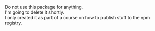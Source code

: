 Do not use this package for anything.    
I'm going to delete it shortly.    
I only created it as part of a course on how to publish stuff to the npm registry.   

